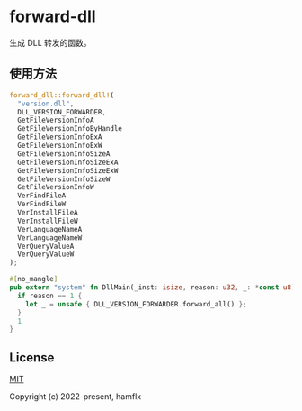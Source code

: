 # forward-dll

生成 DLL 转发的函数。

## 使用方法

```rust
forward_dll::forward_dll!(
  "version.dll",
  DLL_VERSION_FORWARDER,
  GetFileVersionInfoA
  GetFileVersionInfoByHandle
  GetFileVersionInfoExA
  GetFileVersionInfoExW
  GetFileVersionInfoSizeA
  GetFileVersionInfoSizeExA
  GetFileVersionInfoSizeExW
  GetFileVersionInfoSizeW
  GetFileVersionInfoW
  VerFindFileA
  VerFindFileW
  VerInstallFileA
  VerInstallFileW
  VerLanguageNameA
  VerLanguageNameW
  VerQueryValueA
  VerQueryValueW
);

#[no_mangle]
pub extern "system" fn DllMain(_inst: isize, reason: u32, _: *const u8) -> u32 {
  if reason == 1 {
    let _ = unsafe { DLL_VERSION_FORWARDER.forward_all() };
  }
  1
}
```

## License

[MIT](https://opensource.org/licenses/MIT)

Copyright (c) 2022-present, hamflx
